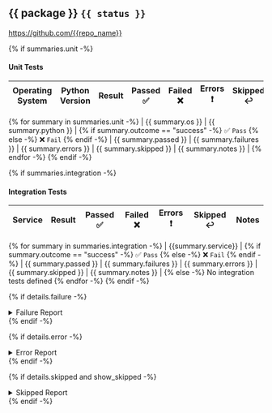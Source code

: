 ## {{ package }} `{{ status }}`
https://github.com/{{repo_name}}

{% if summaries.unit -%}
#### Unit Tests
| Operating System | Python Version | Result | Passed ✅ | Failed ❌ | Errors ❗ | Skipped ↩️ | Notes |
| ------| ------| ------ | ------ | ------ | ------ | ------- | ------ |
{% for summary in summaries.unit -%}
| {{ summary.os }} | {{ summary.python }} | {% if summary.outcome == "success" -%} ✅ `Pass` {% else -%} ❌ `Fail` {% endif -%} | {{ summary.passed }} | {{ summary.failures }} | {{ summary.errors }} | {{ summary.skipped }} | {{ summary.notes }} |
{% endfor -%}
{% endif -%}

{% if summaries.integration -%}
#### Integration Tests

| Service | Result | Passed ✅ | Failed ❌ | Errors ❗ | Skipped ↩️ | Notes |
| ------- | ------ | ------ | ------ | ------ | ------- | ------ |
{% for summary in summaries.integration -%}
| {{summary.service}} | {% if summary.outcome == "success" -%} ✅ `Pass` {% else -%} ❌ `Fail` {% endif -%} | {{ summary.passed }} | {{ summary.failures }} | {{ summary.errors }} | {{ summary.skipped }} | {{ summary.notes }} |
{% else -%}
No integration tests defined
{% endfor -%}
{% endif -%}

{% if details.failure -%}
<details>

<Summary>Failure Report</Summary>

#### Failures

{% for case in details.failure -%}

**{{case.classname}}::{{case.name}} (os: {{case.os}} python: {{case.python}})**  
```python
{{case.message}}
```
{% if verbose -%}
```
{{ case.verbose }}
```
{% endif -%}
<br/>  

{% endfor -%}
</details>
{% endif -%}

{% if details.error -%}
<details>

<Summary>Error Report</Summary>

#### Errors

{% for case in details.error -%}

**{{case.classname}}::{{case.name}} (os: {{case.os}} python: {{case.python}})**  
```python
{{case.message}}
```
{% if verbose -%}
```
{{ case.verbose }}
```
{% endif -%}
<br/>  

{% endfor -%}
</details>
{% endif -%}

{% if details.skipped and show_skipped -%}
<details>

<Summary>Skipped Report</Summary>

#### Skipped

{% for case in details.skipped -%}

**{{case.classname}}::{{case.name}} (os: {{case.os}} python: {{case.python}})**  
```python
{{case.message}}
```
<br/>  

{% endfor -%}
</details>
{% endif -%}